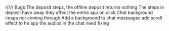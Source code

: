 ///// Bugs
The deposit steps, the offline deposit returns nothing
The steps in deposit have away they affect the entire app on click
Chat background image not coming through
Add a background to chat  messsages
add scroll effect to he app
the audios in the chat need fixing
